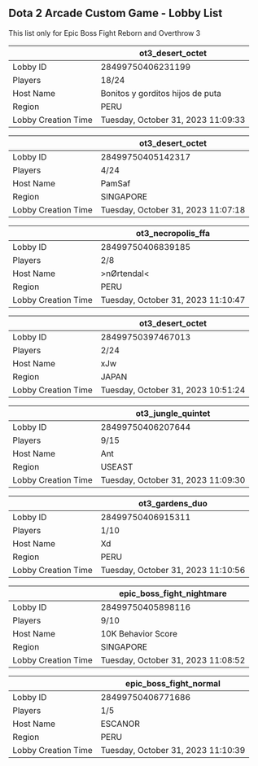 ## Dota 2 Arcade Custom Game - Lobby List

This list only for Epic Boss Fight Reborn and Overthrow 3

|  | ot3_desert_octet |
| ------ | ------ |
| Lobby ID | 28499750406231199 |
| Players | 18/24 |
| Host Name | Bonitos y gorditos hijos de puta |
| Region | PERU |
| Lobby Creation Time | Tuesday, October 31, 2023 11:09:33 |


|  | ot3_desert_octet |
| ------ | ------ |
| Lobby ID | 28499750405142317 |
| Players | 4/24 |
| Host Name | PamSaf |
| Region | SINGAPORE |
| Lobby Creation Time | Tuesday, October 31, 2023 11:07:18 |


|  | ot3_necropolis_ffa |
| ------ | ------ |
| Lobby ID | 28499750406839185 |
| Players | 2/8 |
| Host Name | >nØrtendal< |
| Region | PERU |
| Lobby Creation Time | Tuesday, October 31, 2023 11:10:47 |


|  | ot3_desert_octet |
| ------ | ------ |
| Lobby ID | 28499750397467013 |
| Players | 2/24 |
| Host Name | xJw |
| Region | JAPAN |
| Lobby Creation Time | Tuesday, October 31, 2023 10:51:24 |


|  | ot3_jungle_quintet |
| ------ | ------ |
| Lobby ID | 28499750406207644 |
| Players | 9/15 |
| Host Name | Ant |
| Region | USEAST |
| Lobby Creation Time | Tuesday, October 31, 2023 11:09:30 |


|  | ot3_gardens_duo |
| ------ | ------ |
| Lobby ID | 28499750406915311 |
| Players | 1/10 |
| Host Name | Xd |
| Region | PERU |
| Lobby Creation Time | Tuesday, October 31, 2023 11:10:56 |


|  | epic_boss_fight_nightmare |
| ------ | ------ |
| Lobby ID | 28499750405898116 |
| Players | 9/10 |
| Host Name | 10K Behavior Score |
| Region | SINGAPORE |
| Lobby Creation Time | Tuesday, October 31, 2023 11:08:52 |


|  | epic_boss_fight_normal |
| ------ | ------ |
| Lobby ID | 28499750406771686 |
| Players | 1/5 |
| Host Name | ESCANOR |
| Region | PERU |
| Lobby Creation Time | Tuesday, October 31, 2023 11:10:39 |


